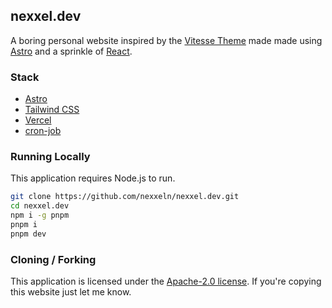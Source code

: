 ## nexxel.dev

A boring personal website inspired by the [Vitesse Theme](https://github.com/antfu/vscode-theme-vitesse) made made using [Astro](https://astro.build) and a sprinkle of [React](https://reactjs.org).

### Stack

- [Astro](https://astro.build)
- [Tailwind CSS](https://tailwindcss.com)
- [Vercel](https://vercel.com)
- [cron-job](https://cron-job.org)

### Running Locally

This application requires Node.js to run.

```sh
git clone https://github.com/nexxeln/nexxel.dev.git
cd nexxel.dev
npm i -g pnpm
pnpm i
pnpm dev
```

### Cloning / Forking

This application is licensed under the [Apache-2.0 license](https://github.com/nexxeln/nexxel.dev/blob/main/LICENSE). If you're copying this website just let me know.

